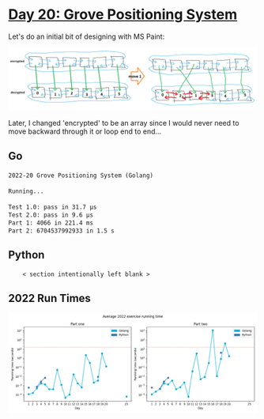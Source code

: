 # [Day 20: Grove Positioning System](https://adventofcode.com/2022/day/20)

<!-- [Day 20: Grove Positioning System](20-grovePositioningSystem) -->

Let's do an initial bit of designing with MS Paint:

![design diagram](diagram.png)

Later, I changed 'encrypted' to be an array since I would never need to move backward through it or loop end to end...

## Go

```text
2022-20 Grove Positioning System (Golang)

Running...

Test 1.0: pass in 31.7 µs
Test 2.0: pass in 9.6 µs
Part 1: 4066 in 221.4 ms
Part 2: 6704537992933 in 1.5 s
```

## Python

```text
    < section intentionally left blank >
```

## 2022 Run Times

![2022 exercise run-time graphs](../run-times.png)
